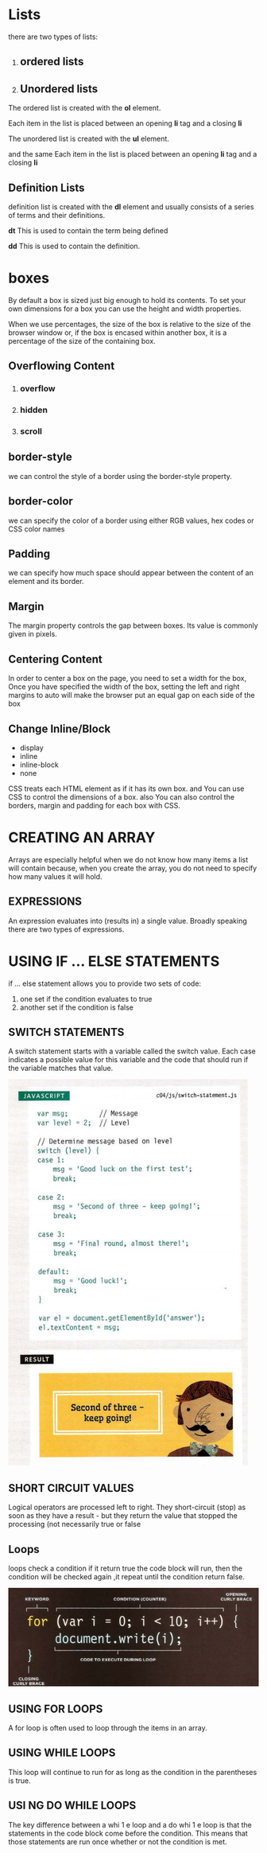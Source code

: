 # Lists
there are two types of lists:
1. ## ordered lists
1. ## Unordered lists

The ordered list is created with 
the <b>ol</b> element.

Each item in the list is placed 
between an opening **li** tag 
and a closing **li**


The unordered list is created 
with the **ul** element.

and the same Each item in the list is placed 
between an opening **li** tag 
and a closing **li**

## Definition Lists

definition list is created with 
the **dl** element and usually 
consists of a series of terms and 
their definitions.

**dt** This is used to contain the term 
being defined 

**dd** This is used to contain the 
definition.

# boxes
By default a box is sized just big 
enough to hold its contents. To 
set your own dimensions for a 
box you can use the height and 
width properties.

When we use percentages, 
the size of the box is relative to 
the size of the browser window 
or, if the box is encased within 
another box, it is a percentage of 
the size of the containing box.

## Overflowing Content
1. ### overflow
1. ### hidden
1. ### scroll

## border-style

we can control the style of a 
border using the border-style
property.

## border-color

we can specify the color of a 
border using either RGB values, 
hex codes or CSS color names

## Padding
we can specify how much space 
should appear between the 
content of an element and its 
border. 

## Margin 

The margin property controls 
the gap between boxes. Its value 
is commonly given in pixels.

## Centering Content

In order to center a box on the 
page, you need to set a width
for the box, Once you have specified the 
width of the box, setting the left 
and right margins to auto will 
make the browser put an equal 
gap on each side of the box


## Change Inline/Block

* display
* inline
* inline-block
* none

CSS treats each HTML element as if it has its own box. 
and You can use CSS to control the dimensions of a box.
also You can also control the borders, margin and padding 
for each box with CSS.

# CREATING AN ARRAY

Arrays are especially helpful 
when we do not know how 
many items a list will contain 
because, when you create the 
array, you do not need to specify 
how many values it will hold. 

## EXPRESSIONS

An expression evaluates into (results in) a single value. Broadly speaking 
there are two types of expressions. 

# USING IF ... ELSE STATEMENTS 

if ... else statement allows you 
to provide two sets of code: 
1. one set if the condition 
evaluates to true 
2. another set if the condition is 
false 

## SWITCH STATEMENTS

A switch statement starts with a 
variable called the switch value. 
Each case indicates a possible 
value for this variable and the 
code that should run if the 
variable matches that value. 

<img src="img/cap6.PNG">

## SHORT CIRCUIT VALUES 

Logical operators are processed left to right. 
They short-circuit (stop) as soon as they have a 
result - but they return the value that stopped 
the processing (not necessarily true or false

## Loops

loops check a condition if it return true  the code block will run, then the condition will be checked again ,it repeat until the condition return false.

![emage](img/Capture6.PNG)

## USING FOR LOOPS 

A for loop is often used to loop 
through the items in an array. 

## USING WHILE LOOPS

This loop will continue to run 
for as long as the condition in 
the parentheses is true.

## USI NG DO WHILE LOOPS

The key difference between 
a whi 1 e loop and a do whi 1 e 
loop is that the statements in 
the code block come before the 
condition. This means that those 
statements are run once whether 
or not the condition is met. 